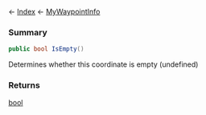 ← [Index](Api-Index) ← [MyWaypointInfo](Sandbox.ModAPI.Ingame.MyWaypointInfo)

### Summary

```csharp
public bool IsEmpty()
```

Determines whether this coordinate is empty (undefined)

### Returns

[bool](System.Boolean)



